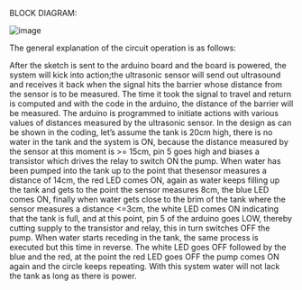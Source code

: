 BLOCK DIAGRAM:


![image](https://user-images.githubusercontent.com/85006836/157002846-946e8a20-36a8-453f-be53-8ff0ea9c2e79.png)










The general explanation of the circuit operation is as follows:

After the sketch is sent to the arduino board and the board is powered, the system will kick into action;the ultrasonic sensor will send out ultrasound and receives it back when the signal hits the barrier whose distance from the sensor is to be measured. The time it took the signal to travel and return is computed and with the code in the arduino, the distance of the barrier will be measured. The arduino is programmed to initiate actions with various values of distances measured by the ultrasonic sensor. In the design as can be shown in the coding, let’s assume the tank is 20cm high, there is no water in the tank and the system is ON, because the distance measured by the sensor at this moment is >= 15cm, pin 5 goes high and biases a transistor which drives the relay to switch ON the pump. When water has been pumped into the tank up to the point that thesensor measures a distance of 14cm, the red LED comes ON, again as water keeps filling up the tank and gets to the point the sensor measures 8cm, the blue LED comes ON, finally when water gets close to the brim of the tank where the sensor measures a distance <=3cm, the white LED comes ON indicating that the tank is full, and at this point, pin 5 of the arduino goes LOW, thereby cutting supply to the transistor and relay, this in turn switches OFF the pump. When water starts receding in the tank, the same process is executed but this time in reverse. The white LED goes OFF followed by the blue and the red, at the point the red LED goes OFF the pump comes ON again and the circle keeps repeating. With this system water will not lack the tank as long as there is power.
